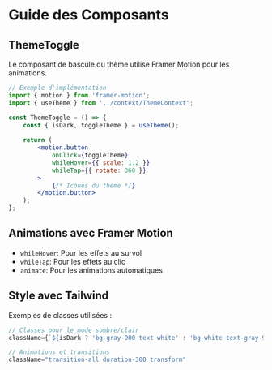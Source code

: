 # Guide des Composants

## ThemeToggle
Le composant de bascule du thème utilise Framer Motion pour les animations.

```jsx
// Exemple d'implémentation
import { motion } from 'framer-motion';
import { useTheme } from '../context/ThemeContext';

const ThemeToggle = () => {
    const { isDark, toggleTheme } = useTheme();
    
    return (
        <motion.button
            onClick={toggleTheme}
            whileHover={{ scale: 1.2 }}
            whileTap={{ rotate: 360 }}
        >
            {/* Icônes du thème */}
        </motion.button>
    );
};
```

## Animations avec Framer Motion
- `whileHover`: Pour les effets au survol
- `whileTap`: Pour les effets au clic
- `animate`: Pour les animations automatiques

## Style avec Tailwind
Exemples de classes utilisées :
```jsx
// Classes pour le mode sombre/clair
className={`${isDark ? 'bg-gray-900 text-white' : 'bg-white text-gray-900'}`}

// Animations et transitions
className="transition-all duration-300 transform"
